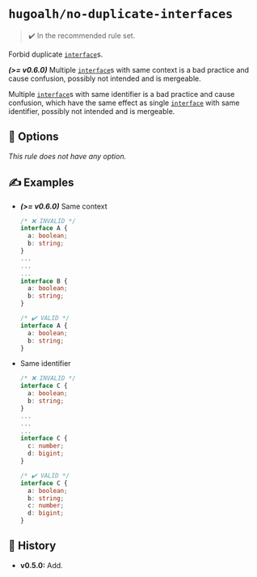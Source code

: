 # `hugoalh/no-duplicate-interfaces`

> ✔️ In the recommended rule set.

Forbid duplicate [`interface`][typescript-interface]s.

***(\>= v0.6.0)*** Multiple [`interface`][typescript-interface]s with same context is a bad practice and cause confusion, possibly not intended and is mergeable.

Multiple [`interface`][typescript-interface]s with same identifier is a bad practice and cause confusion, which have the same effect as single [`interface`][typescript-interface] with same identifier, possibly not intended and is mergeable.

## 🔧 Options

*This rule does not have any option.*

## ✍️ Examples

- ***(\>= v0.6.0)*** Same context
  ```ts
  /* ❌ INVALID */
  interface A {
    a: boolean;
    b: string;
  }
  ...
  ...
  ...
  interface B {
    a: boolean;
    b: string;
  }

  /* ✔️ VALID */
  interface A {
    a: boolean;
    b: string;
  }
  ```
- Same identifier
  ```ts
  /* ❌ INVALID */
  interface C {
    a: boolean;
    b: string;
  }
  ...
  ...
  ...
  interface C {
    c: number;
    d: bigint;
  }

  /* ✔️ VALID */
  interface C {
    a: boolean;
    b: string;
    c: number;
    d: bigint;
  }
  ```

## 📜 History

- **v0.5.0:** Add.

[typescript-interface]: https://www.typescriptlang.org/docs/handbook/2/everyday-types.html#interfaces
